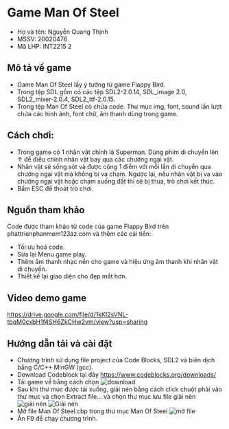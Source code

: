 # Game Man Of Steel
- Họ và tên: Nguyễn Quang Thịnh
- MSSV: 20020476
- Mã LHP: INT2215 2
## Mô tả về game
- Game Man Of Steel lấy ý tưởng từ game Flappy Bird.
- Trong tệp SDL gồm có các tệp SDL2-2.0.14, SDL_image 2.0, SDL2_mixer-2.0.4, SDL2_ttf-2.0.15.
- Trong tệp Man Of Steel có chứa code. Thư mục img, font, sound lần lượt chứa các hình ảnh, font chữ, âm thanh dùng trong game.
## Cách chơi:
   - Trong game có 1 nhân vật chính là Superman. Dùng phím di chuyển lên ↑ để điều chỉnh nhân vật bay qua các chướng ngại vật.
   - Nhân vật sẽ sống sót và được cộng 1 điểm với mỗi lần di chuyển qua chướng ngại vật mà không bị va chạm. Ngược lại, nếu nhân vật bị va vào chướng ngại vật hoặc chạm xuống đất thì sẽ bị thua, trò chơi kết thúc.
   - Bấm ESC để thoát trò chơi.
## Nguồn tham khảo 
Code được tham khảo từ code của game Flappy Bird trên phattrienphanmem123az.com và thêm các cải tiến:
  - Tối ưu hoá code.
  - Sửa lại Menu game play.
  - Thêm âm thanh nhạc nền cho game và hiệu ứng âm thanh khi nhân vật di chuyển.
  - Thiết kế lại giao diện cho đẹp mắt hơn.
## Video demo game
https://drive.google.com/file/d/1kKI2sVNL-tbqM0cxbH1f4SH6ZkCHw2vm/view?usp=sharing
## Hướng dẫn tải và cài đặt
  - Chương trình sử dụng file project của Code Blocks, SDL2 và biên dịch bằng C/C++ MinGW (gcc).
  - Download Codeblock tại đây https://www.codeblocks.org/downloads/
  - Tải game về bằng cách chọn
  ![download](https://lh3.googleusercontent.com/UdTilbszmdST8qHSPZG-iooddemFTynm3XKpSSVHraKnpnJnn8CMkJAeLK25Yg-Bb9WQYKmdDAlpNsaxZ_wQrEMN-PwCbnbV9OJQi-cofVE7rhYPTW7r_NIql5apx-6r0eyCjLoI8Spm2a77spBiq00W3DZUM4hU1Yci_LAPv5W985j6oiM0CYKe3bAD2tTS2E-CAmVlwqpjT2Fly7wf4TlUoLgXIuE8eR_hXc6TjtMggvSb_CAMhDjh_x5Lh_toFVR-N-qr_ntbrxKFFvuBMBxHOp7edHOprjTrkpBi7v3KInmod9XXBZp1RakfwvlhfO4_fiA8snoRMDRTv0V76m2B0b2dNJwiEAtAZSAOY6oDjrMPRZF00wgls2jEBnva8c9r5n4DKhZ5_WIDiBAE_QXBw8DfoRi0WIShP1Bc57ioYJEgBCm_kXJF-5y4RhFCheKNYBD-MU7-BKlc0ZrJqLvb2AM-gmtrGiBdJtie2ZiGLJgsGZRRTH7kUP6OxueB4fi6VVsU8edocIH_nbz2B5n0hsVC5Oajcle1gufnEkljNbEEjMjUyJALwuZ6GrcxWqf-S8Pz7HeN9PKd62uulzwFs75lpQgnBDaS2_lDdy7DuKhRtWNPUE0VRork7Cmt5sWPYaJeEijJ3CXHLSlITgtId8OmB-sewWZhmR59r2IIYS16UWZsghqU8CdndwHC12xa2EaChi_S6XNMXJP0GrE=w476-h388-no?authuser=0)
  - Sau khi thư mục được tải xuống, giải nén bằng cách click chuột phải vào thư mục và chọn Extract file... và chọn thư mục lưu file giải nén
  ![giải nén](https://lh3.googleusercontent.com/RxQSq0pFKzt_gORWtwVoQ3QGiypIR54_ejO9nQlyYDJRunm6Tf11Kdk5dKUxFS3HYmn5RmG-Bow4T7673L8A-nTHJp_t8gsCiG6eXT4pYwOHCAG5ali2Att-dqxkaUVQgVPYaapOxOxsCPJIxABJwOo_DqjJw4e-fb1VBKnmw-ux66rEklC5csWIXB8blmFqaP-E839UEgToDu-Q101TM-g3c6j83bXgykfCELMR0ZJB61YBrivMV1BepbRdKIFOc30exXpIXyAIkHD7_o3vCQ8DrKggBrwhSEZk_SlsTUPBe8XQNEsM1a-idSfh9NdAQgr5j1EoK0dF34dI3wlhEgOQU_XLTcWcAW0Orgxr45zxLywrOvDuQ0cWRFiFYoil1gv2U99zJWnwAwNDr2Zh3mMxk93aW4eaCnptgv0mlAyg5IL9Ua-nXWiZmWelOAFT6vxBShJ45ij9EfKhUvaBYAtpnMtiEy2uZiOh33CmXP-_EZ0kEifk38Tv9_VvbF8MFZbL8FWNKyXxFWiXAl7a8xvDngc-v2wGELMy3oiO43aX6lWeFX-pk_8oK0d-q_QJ_7SgOg1WVIZYI394RakB9zERKhf6yEekIgCBKZeAyB-NwarBPWexD3CgJ0b-iatoYe4aWoVEQ3dO5PsZGPjR9uE2S__qtxUVh5oF_CI6ARpxLyjALrIjjUr-nKwl3kKwutmhFhAX_TJXcUGaBZ760kg=w446-h650-no?authuser=0)
  ![Giải nén](https://lh3.googleusercontent.com/S4S7-mK13Ti-71hanphCVMrJ9XSqCXTFhj9SdkHQsrc6OqVOj_MxY97Crgs49yRaKg8fMGexoukGFym_cDIkIDw1HHuqAwaQw8Trm6bnFF8bfrrzu3F0AuFA4n_kgO69letamgN9q_6-3wryuONvmMhsebKVoGzPtbfhM67JsELwWXfhjo0pU0HwOKEtCJ7fhiK9bJ5uCVRoVYXbirGzV9uX051E5H0GxowrelyPuuE-6YmotklsGIW7jRanPM9ZRBjdYc6HQoyfJz2D8YEYTQw0tvUWJxex4izJAa-spMDZ4m7XArsERlzI6HPoSMQ6RPqPExweHMSdP52eEFu_jeHhZx6VtQliP2D9up_hLa-ER9yeqvgtSZHWHGvwV-WIUFKzcY-TPvbUH2vq1vf2HzypkxqHZ_1bNj_XQhRdZj7vsF9kwkNSyVu9gohU97FU-M83jfUSxq_YSuxz3RBBhRZEtY2COy5Bv641VazhprL0XwAXwrp2aM-LYN6FXU4IhhO7MbCrOOcO-ZJ64OhQikW6ojZ--TBDn5hSWfFt2XLUOt_YIbLcTc_mP-lCWbrOUNSo-O13KDzHgLbpDDnsr2jy2t_f9EjVAYHWGeuQ8GiMpGB6UFR5ObWdYZWA-eLyYfTrYo7QwQtlWqnRShrzYQWkvImRZw5UTgCbaYOpgHrNt2X_H7_NZcs1m7D7YmOv4-IWAohnB8kRyZ0-6cxpYog=w617-h566-no?authuser=0)
  - Mở file Man Of Steel.cbp trong thư mục Man Of Steel
  ![mở file](https://lh3.googleusercontent.com/kJjtHN3pMHVnD0iwFeugUWXhxcD4OWCFPnx4x7HUh1I2FdqJCcN3NUv0rF565tG6A-hdwTs19qjMi7LdOqbjPzwZNiFGpZn_r9-v2ZWMFBAn8RvAv_Glgc_MBHpLTcknlOsMipRMthJvqJ3vsQMulv7Mw65CcJiDDNtQHtkpGN40mHeM-oNxJOcl2r9LA-2Bc5G_Ex5snmrQ3LQcKS95wvFP-wCBOq89FxqzOjG6pALVEBTc5LPqNBhbbuzQPHbvyiO-g6OcgdyHp5bSGyhOjdqMrYuDSYHBQjRLlnVnYAj1c1MqEMqtZZo2GHtvLnjqle73uS0q5dUaIB6OJY4jVYOCH_clJ4Wu_rxMPLCdj2Pdave8gLHEFBeZ7AyN_xfUidUmNToSiZckpwJxld_RSQV2i2tlCrMAg_h9i0hvQJYPnHTKIMJH3akKErP6Dq6qN8E96Y_TRA85midiqQA1IY_vdiEfr_grGHN9y3pUkhL67koYXbU7bOLvz0lNey4wYjGXIOYjO3fgdhxINYmT4s42UHSlTb68oanbyaOxC0fqdcCDbrt4u80_pItr0cQgx1ZCH27h_OLUAU-3VVl82FwS0-CIU0zG2nSFgTw2Cg6FqUOTY-zsyxKKZSXizS84YzOplzNM9KUdUO7nvDRFjT9bS9QYBPZbUSoypBVRoHoavKvn95RvaExauPkwZQDdQVIjkP9XPefuQK4arQrP_ls=w1211-h743-no?authuser=0)
  - Ấn F9 để chạy chương trình.

